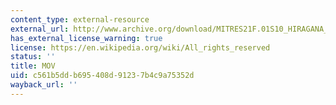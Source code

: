 ```yaml
---
content_type: external-resource
external_url: http://www.archive.org/download/MITRES21F.01S10_HIRAGANA_CHARACTERS/0470.mov
has_external_license_warning: true
license: https://en.wikipedia.org/wiki/All_rights_reserved
status: ''
title: MOV
uid: c561b5dd-b695-408d-9123-7b4c9a75352d
wayback_url: ''
---
```

